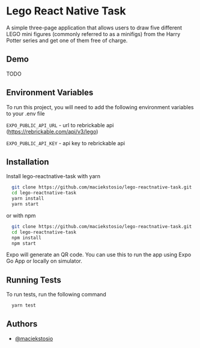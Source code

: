
# Lego React Native Task

A simple three-page application that allows users to draw five different LEGO mini figures (commonly referred to as a minifigs) from the Harry Potter series and get one of them free of charge.



## Demo

TODO
## Environment Variables

To run this project, you will need to add the following environment variables to your .env file

`EXPO_PUBLIC_API_URL` - url to rebrickable api (https://rebrickable.com/api/v3/lego)

`EXPO_PUBLIC_API_KEY` - api key to rebrickable api


## Installation

Install lego-reactnative-task with yarn

```bash
  git clone https://github.com/maciekstosio/lego-reactnative-task.git
  cd lego-reactnative-task
  yarn install
  yarn start
```

or with npm

```bash
  git clone https://github.com/maciekstosio/lego-reactnative-task.git
  cd lego-reactnative-task
  npm install
  npm start
```

Expo will generate an QR code. You can use this to run the app using Expo Go App or locally on simulator.
    
## Running Tests

To run tests, run the following command

```bash
  yarn test
```


## Authors

- [@maciekstosio](https://www.github.com/maciekstosio)


